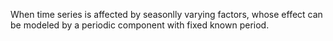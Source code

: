 When time series is affected by seasonlly varying factors, whose effect can be modeled by a periodic component with fixed known period. 